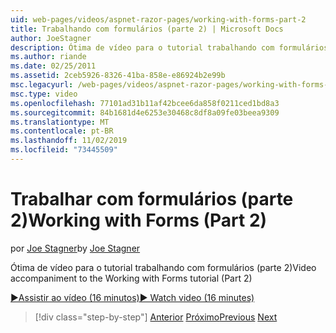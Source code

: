 ```yaml
---
uid: web-pages/videos/aspnet-razor-pages/working-with-forms-part-2
title: Trabalhando com formulários (parte 2) | Microsoft Docs
author: JoeStagner
description: Ótima de vídeo para o tutorial trabalhando com formulários (parte 2)
ms.author: riande
ms.date: 02/25/2011
ms.assetid: 2ceb5926-8326-41ba-858e-e86924b2e99b
msc.legacyurl: /web-pages/videos/aspnet-razor-pages/working-with-forms-part-2
msc.type: video
ms.openlocfilehash: 77101ad31b11af42bcee6da858f0211ced1bd8a3
ms.sourcegitcommit: 84b1681d4e6253e30468c8df8a09fe03beea9309
ms.translationtype: MT
ms.contentlocale: pt-BR
ms.lasthandoff: 11/02/2019
ms.locfileid: "73445509"
---
```

# <a name="working-with-forms-part-2"></a><span data-ttu-id="b6ea3-103">Trabalhar com formulários (parte 2)</span><span class="sxs-lookup"><span data-stu-id="b6ea3-103">Working with Forms (Part 2)</span></span>

<span data-ttu-id="b6ea3-104">por [Joe Stagner](https://github.com/JoeStagner)</span><span class="sxs-lookup"><span data-stu-id="b6ea3-104">by [Joe Stagner](https://github.com/JoeStagner)</span></span>

<span data-ttu-id="b6ea3-105">Ótima de vídeo para o tutorial trabalhando com formulários (parte 2)</span><span class="sxs-lookup"><span data-stu-id="b6ea3-105">Video accompaniment to the Working with Forms tutorial (Part 2)</span></span>

<span data-ttu-id="b6ea3-106">[&#9654;Assistir ao vídeo (16 minutos)](https://channel9.msdn.com/Blogs/ASP-NET-Site-Videos/working-with-forms-(part-2))</span><span class="sxs-lookup"><span data-stu-id="b6ea3-106">[&#9654; Watch video (16 minutes)](https://channel9.msdn.com/Blogs/ASP-NET-Site-Videos/working-with-forms-(part-2))</span></span>

> [!div class="step-by-step"]
> <span data-ttu-id="b6ea3-107">[Anterior](working-with-forms-part-1.md)
> [Próximo](working-with-data-part-1.md)</span><span class="sxs-lookup"><span data-stu-id="b6ea3-107">[Previous](working-with-forms-part-1.md)
[Next](working-with-data-part-1.md)</span></span>

